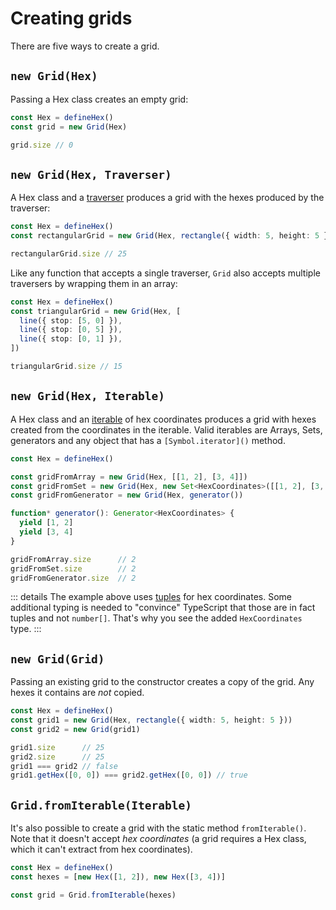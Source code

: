 # Creating grids

There are five ways to create a grid.

## `new Grid(Hex)`

Passing a Hex class creates an empty grid:

```typescript
const Hex = defineHex()
const grid = new Grid(Hex)

grid.size // 0
```

## `new Grid(Hex, Traverser)`

A Hex class and a [traverser](/guide/traversing-grids) produces a grid with the hexes produced by the traverser:

```typescript
const Hex = defineHex()
const rectangularGrid = new Grid(Hex, rectangle({ width: 5, height: 5 }))

rectangularGrid.size // 25
```

Like any function that accepts a single traverser, `Grid` also accepts multiple traversers by wrapping them in an array:

```typescript
const Hex = defineHex()
const triangularGrid = new Grid(Hex, [
  line({ stop: [5, 0] }),
  line({ stop: [0, 5] }),
  line({ stop: [0, 1] }),
])

triangularGrid.size // 15
```

## `new Grid(Hex, Iterable)`

A Hex class and an [iterable](https://developer.mozilla.org/en-US/docs/Web/JavaScript/Reference/Iteration_protocols#the_iterable_protocol) of hex coordinates produces a grid with hexes created from the coordinates in the iterable. Valid iterables are Arrays, Sets, generators and any object that has a `[Symbol.iterator]()` method.

```typescript
const Hex = defineHex()

const gridFromArray = new Grid(Hex, [[1, 2], [3, 4]])
const gridFromSet = new Grid(Hex, new Set<HexCoordinates>([[1, 2], [3, 4]]))
const gridFromGenerator = new Grid(Hex, generator())

function* generator(): Generator<HexCoordinates> {
  yield [1, 2]
  yield [3, 4]
}

gridFromArray.size      // 2
gridFromSet.size        // 2
gridFromGenerator.size  // 2
```

::: details
The example above uses [tuples](/guide/coordinate-system) for hex coordinates. Some additional typing is needed to "convince" TypeScript that those are in fact tuples and not `number[]`. That's why you see the added `HexCoordinates` type.
:::

## `new Grid(Grid)`

Passing an existing grid to the constructor creates a copy of the grid. Any hexes it contains are *not* copied.

```typescript
const Hex = defineHex()
const grid1 = new Grid(Hex, rectangle({ width: 5, height: 5 }))
const grid2 = new Grid(grid1)

grid1.size      // 25
grid2.size      // 25
grid1 === grid2 // false
grid1.getHex([0, 0]) === grid2.getHex([0, 0]) // true
```

## `Grid.fromIterable(Iterable)`

It's also possible to create a grid with the static method `fromIterable()`. Note that it doesn't accept *hex coordinates* (a grid requires a Hex class, which it can't extract from hex coordinates).

```typescript
const Hex = defineHex()
const hexes = [new Hex([1, 2]), new Hex([3, 4])]

const grid = Grid.fromIterable(hexes)
```
